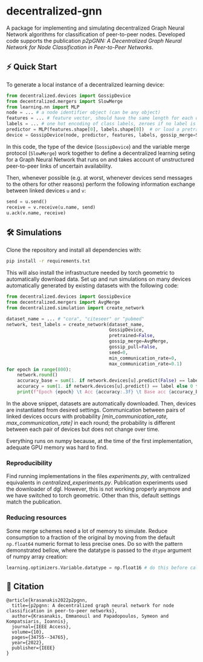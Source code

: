 # decentralized-gnn
A package for implementing and simulating decentralized Graph Neural Network algorithms
for classification of peer-to-peer nodes. Developed code supports the publication
*p2pGNN: A Decentralized Graph Neural Network for Node Classification in Peer-to-Peer Networks*.

## :zap: Quick Start

To generate a local instance of a decentralized learning device:
```python
from decentralized.devices import GossipDevice
from decentralized.mergers import SlowMerge
from learning.nn import MLP
node = ... # a node identifier object (can be any object)
features = ... # feature vector, should have the same length for each device
labels = ... # one hot encoding of class labels, zeroes if no label is known
predictor = MLP(features.shape[0], labels.shape[0])  # or load a pretrained model with
device = GossipDevice(node, predictor, features, labels, gossip_merge=SlowMerge)
```

In this code, the type of the device (`GossipDevice`) and the variable merge protocol 
(`SlowMerge`) work together to define a decentralized learning seting for 
a Graph Neural Network that runs on and takes account of unstructured peer-to-peer links
of uncertain availability.

Then, whenever possible (e.g. at worst, whenever devices send messages to the others for
other reasons) perform the following information exchange between linked devices 
`u` and `v`:

```python
send = u.send()
receive = v.receive(u.name, send)
u.ack(v.name, receive)
```


## :hammer_and_wrench: Simulations


Clone the repository and install all dependencies with:

```bash
pip install -r requirements.txt
```

This will also install the infrastructure needed by torch geometric 
to automatically download data. Set up and run simulations on many 
devices automatically generated by existing datasets with the following code:

```python
from decentralized.devices import GossipDevice
from decentralized.mergers import AvgMerge
from decentralized.simulation import create_network

dataset_name = ... # "cora", "citeseer" or "pubmed"
network, test_labels = create_network(dataset_name, 
                                      GossipDevice,
                                      pretrained=False,
                                      gossip_merge=AvgMerge,
                                      gossip_pull=False,
                                      seed=0,
                                      min_communication_rate=0,
                                      max_communication_rate=0.1)
for epoch in range(800):
    network.round()
    accuracy_base = sum(1. if network.devices[u].predict(False) == label else 0 for u, label in test_labels.items()) / len(test_labels)
    accuracy = sum(1. if network.devices[u].predict() == label else 0 for u, label in test_labels.items()) / len(test_labels)
    print(f"Epoch {epoch} \t Acc {accuracy:.3f} \t Base acc {accuracy_base:.3f}")
```

In the above snippet, datasets are automatically downloaded.
Then, devices are instantiated from desired settings.
Communication between pairs of linked devices occurs with probability
*[min_communication_rate, max_communication_rate]* in each round; the probability
is different between each pair of devices but does not change over time.

Everything runs on numpy because, at the time of the first implementation, 
adequate GPU memory was hard to find.


### Reproducibility

Find running implementations in the files *experiments.py*, with centralized
equivalents in *centralized_experiments.py*.
Publication experiments used the downloader of dgl. However, this is not 
working properly anymore and we have switched to torch geometric.
Other than this, default settings match the publication.

### Reducing resources

Some merge schemes need a lot of memory to simulate. Reduce consumption
to a fraction of the original by moving from the default `np.float64` numeric format to less
precise ones. Do so with the pattern demonstrated bellow, where the datatype is passed to the
`dtype` argument of numpy array creation:

```python
learning.optimizers.Variable.datatype = np.float16 # do this before calling `create_network`
```

## :notebook: Citation
```
@article{krasanakis2022p2pgnn,
  title={p2pgnn: A decentralized graph neural network for node classification in peer-to-peer networks},
  author={Krasanakis, Emmanouil and Papadopoulos, Symeon and Kompatsiaris, Ioannis},
  journal={IEEE Access},
  volume={10},
  pages={34755--34765},
  year={2022},
  publisher={IEEE}
}
```
